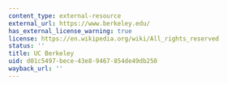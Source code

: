 ```yaml
---
content_type: external-resource
external_url: https://www.berkeley.edu/
has_external_license_warning: true
license: https://en.wikipedia.org/wiki/All_rights_reserved
status: ''
title: UC Berkeley
uid: d01c5497-bece-43e8-9467-854de49db250
wayback_url: ''
---
```

